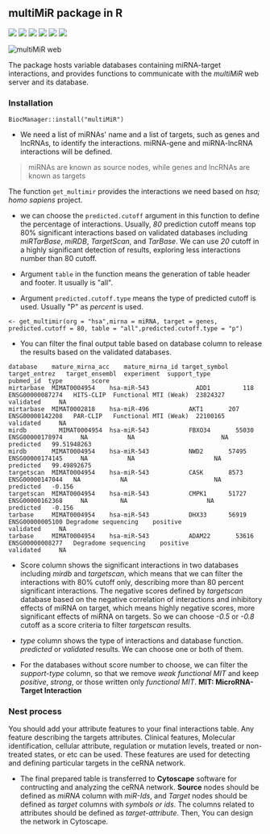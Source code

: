 
## multiMiR package in R

![](https://img.shields.io/badge/version-4.4-%239933FF?style=flat)
![](https://img.shields.io/badge/Source-Bioconductor-green?style=flat)
![](https://img.shields.io/badge/Install-R%20studio-blue?style=flat)
![](https://img.shields.io/badge/Rank-458%2F2300-orange?style=flat)
![](https://img.shields.io/badge/Platforms-all-cyan?style=flat)
![](https://img.shields.io/badge/in%20Bioc-7%20years-fuchsia?style=flat)

![multiMiR web](http://multimir.org/)

The package hosts variable databases containing miRNA-target
interactions, and provides functions to communicate with the *multiMiR*
web server and its database.

### Installation

```{r}
BiocManager::install("multiMiR")
```

-   We need a list of miRNAs' name and a list of targets, such as genes
    and lncRNAs, to identify the interactions. miRNA-gene and
    miRNA-lncRNA interactions will be defined.

> miRNAs are known as source nodes, while genes and lncRNAs are known as targets

The function `get_multimir` provides the interactions we need based on
*hsa; homo sapiens* project.

-   we can choose the `predicted.cutoff` argument in this function to
    define the percentage of interactions. Usually, *80* prediction
    cutoff means top 80% significant interactions based on validated
    databases including *miRTarBase*, *miRDB*, *TargetScan*, and
    *TarBase*. We can use *20* cutoff in a highly significant detection
    of results, exploring less interactions number than 80 cutoff.

-   Argument `table` in the function means the generation of table
    header and footer. It usually is "all".

-   Argument `predicted.cutoff.type` means the type of predicted cutoff
    is used. Usually "P" as *percent* is used.

```{r}
<- get_multimir(org = "hsa",mirna = miRNA, target = genes, predicted.cutoff = 80, table = "all",predicted.cutoff.type = "p")
```

-   You can filter the final output table based on database column to
    release the results based on the validated databases.

```
database	mature_mirna_acc	mature_mirna_id	target_symbol	target_entrez	target_ensembl	experiment	support_type	          pubmed_id	 type	     score
mirtarbase	MIMAT0004954	hsa-miR-543         	ADD1	     118	        ENSG00000087274	  HITS-CLIP	 Functional MTI (Weak)	23824327	validated	  NA
mirtarbase	MIMAT0002818	hsa-miR-496	          AKT1	     207	        ENSG00000142208	  PAR-CLIP	 Functional MTI (Weak)	22100165	validated	  NA
mirdb	      MIMAT0004954	hsa-miR-543	          FBXO34	   55030	      ENSG00000178974	  NA	       NA	                     NA	      predicted	  99.51948263
mirdb      	MIMAT0004954	hsa-miR-543	          NWD2	     57495	      ENSG00000174145	  NA	       NA                      NA	      predicted	  99.49892675
targetscan	MIMAT0004954	hsa-miR-543	          CASK	     8573	        ENSG00000147044	  NA	       NA	                     NA	      predicted	  -0.156
targetscan	MIMAT0004954	hsa-miR-543	          CMPK1	     51727	      ENSG00000162368	  NA       	 NA	                     NA	      predicted	  -0.156
tarbase   	MIMAT0004954	hsa-miR-543	          DHX33	     56919  	ENSG00000005100 Degradome sequencing	positive	                 	validated	  NA
tarbase   	MIMAT0004954	hsa-miR-543	          ADAM22	   53616	  ENSG00000008277	Degradome sequencing	positive		                validated	  NA
```

* Score column shows the significant interactions in two databases including *mirdb* and *targetscan*, which means that we can filter the interactions with 80% cutoff only, describing more than 80 percent significant interactions. The negative scores defined by *targetscan* database based on the negative correlation of interactions and inhibitory effects of miRNA on target, which means highly negative scores, more significant effects of miRNA on targets. So we can choose *-0.5* or *-0.8* cutoff as a score criteria to filter *targetscan* results.

* *type* column shows the type of interactions and database function. *predicted* or *validated* results. We can choose one or both of them.

* For the databases without score number to choose, we can filter the *support-type* column, so that we remove *weak functional MIT* and keep *positive*, *strong*, or those written only *functional MIT*.  **MIT: MicroRNA-Target Interaction**

### Nest process

You should add your attribute features to your final interactions table. Any feature describing the targets attributes. Clinical features, Molecular identification, cellular attribute, regulation or mutation levels, treated or non-treated states, or etc can be used. These features are used for detecting and defining particular targets in the ceRNA network.

* The final prepared table is transferred to **Cytoscape** software for contructing and analyzing the ceRNA network. **Source** nodes should be defined as *miRNA* column with *miR-Ids*, and *Target* nodes should be defined as *target* columns with *symbols or ids*. The columns related to attributes should be defined as *target-attribute*. Then, You can design the network in Cytoscape. 
